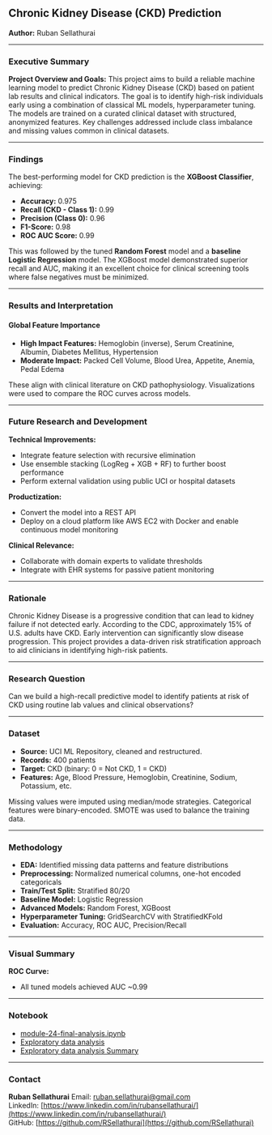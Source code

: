## Chronic Kidney Disease (CKD) Prediction

**Author:** Ruban Sellathurai

---

### Executive Summary

**Project Overview and Goals:**
This project aims to build a reliable machine learning model to predict Chronic Kidney Disease (CKD) based on patient lab results and clinical indicators. The goal is to identify high-risk individuals early using a combination of classical ML models, hyperparameter tuning. The models are trained on a curated clinical dataset with structured, anonymized features. Key challenges addressed include class imbalance and missing values common in clinical datasets.

---

### Findings

The best-performing model for CKD prediction is the **XGBoost Classifier**, achieving:
- **Accuracy:** 0.975
- **Recall (CKD - Class 1):** 0.99
- **Precision (Class 0):** 0.96
- **F1-Score:** 0.98
- **ROC AUC Score:** 0.99

This was followed by the tuned **Random Forest** model and a **baseline Logistic Regression** model. The XGBoost model demonstrated superior recall and AUC, making it an excellent choice for clinical screening tools where false negatives must be minimized.

---

### Results and Interpretation

#### Global Feature Importance
- **High Impact Features:** Hemoglobin (inverse), Serum Creatinine, Albumin, Diabetes Mellitus, Hypertension
- **Moderate Impact:** Packed Cell Volume, Blood Urea, Appetite, Anemia, Pedal Edema

These align with clinical literature on CKD pathophysiology. Visualizations were used to compare the ROC curves across models.

---

### Future Research and Development

**Technical Improvements:**
- Integrate feature selection with recursive elimination
- Use ensemble stacking (LogReg + XGB + RF) to further boost performance
- Perform external validation using public UCI or hospital datasets

**Productization:**
- Convert the model into a REST API
- Deploy on a cloud platform like AWS EC2 with Docker and enable continuous model monitoring

**Clinical Relevance:**
- Collaborate with domain experts to validate thresholds
- Integrate with EHR systems for passive patient monitoring

---

### Rationale
Chronic Kidney Disease is a progressive condition that can lead to kidney failure if not detected early. According to the CDC, approximately 15% of U.S. adults have CKD. Early intervention can significantly slow disease progression. This project provides a data-driven risk stratification approach to aid clinicians in identifying high-risk patients.

---

### Research Question
Can we build a high-recall predictive model to identify patients at risk of CKD using routine lab values and clinical observations?

---

### Dataset
- **Source:** UCI ML Repository, cleaned and restructured.
- **Records:** 400 patients
- **Target:** CKD (binary: 0 = Not CKD, 1 = CKD)
- **Features:** Age, Blood Pressure, Hemoglobin, Creatinine, Sodium, Potassium, etc.

Missing values were imputed using median/mode strategies. Categorical features were binary-encoded. SMOTE was used to balance the training data.

---

### Methodology
- **EDA:** Identified missing data patterns and feature distributions
- **Preprocessing:** Normalized numerical columns, one-hot encoded categoricals
- **Train/Test Split:** Stratified 80/20
- **Baseline Model:** Logistic Regression
- **Advanced Models:** Random Forest, XGBoost
- **Hyperparameter Tuning:** GridSearchCV with StratifiedKFold
- **Evaluation:** Accuracy, ROC AUC, Precision/Recall

---

### Visual Summary
**ROC Curve:**
- All tuned models achieved AUC ~0.99

---

### Notebook
- [module-24-final-analysis.ipynb](module-24-final-analysis.ipynb)
- [Exploratory data analysis](https://github.com/RSellathurai/BH_AI_ML_CapstoneProject/blob/main/kidney_disease_eda.ipynb)
- [Exploratory data analysis Summary](https://github.com/RSellathurai/BH_AI_ML_CapstoneProject/blob/main/README.md)

---

### Contact
**Ruban Sellathurai**
Email: ruban.sellathurai@gmail.com  
LinkedIn: [https://www.linkedin.com/in/rubansellathurai/](https://www.linkedin.com/in/rubansellathurai/)  
GitHub: [https://github.com/RSellathurai](https://github.com/RSellathurai)  

